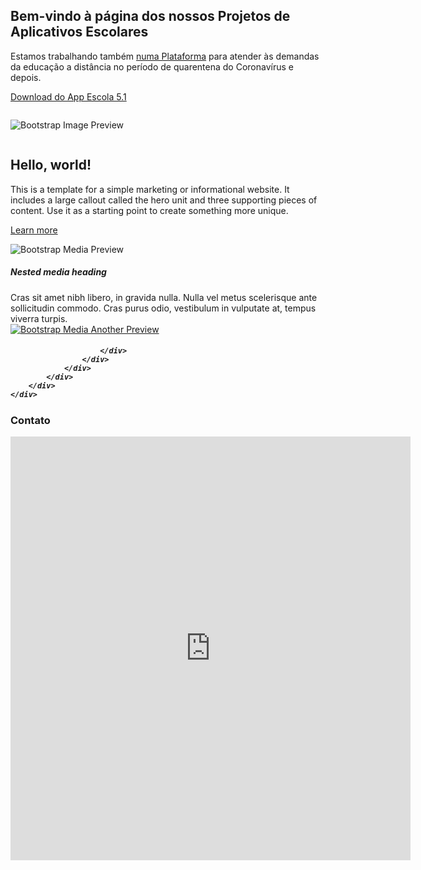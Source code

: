 ## Bem-vindo à página dos nossos Projetos de Aplicativos Escolares

Estamos trabalhando também [numa Plataforma](https://sites.google.com/view/portaldigitalescola/in%C3%ADcio) para atender às demandas da educação a distância no período de quarentena do Coronavírus e depois.

<div class="container-fluid">
	<div class="row">
		<div class="col-md-12">
			 <a href="https://sourceforge.net/projects/appescola/" class="btn btn-primary btn-md active" type="button">Download do App Escola 5.1</a>
		</div>
	</div>
</div>

<marquee></marquee>

<div class="container-fluid">
	<div class="row">
		<div class="col-md-12">
			<img alt="Bootstrap Image Preview" src="https://1.bp.blogspot.com/-B08biINqybI/XppQW9eRk-I/AAAAAAAACNY/IKSCH-zhZZcoxh9Qh0_wgcIP1JqjFjEOACLcBGAsYHQ/s200/icone.png" class="rounded-circle" />
		</div>
	</div>
</div>

<marquee></marquee>

<div class="container-fluid">
	<div class="row">
		<div class="col-md-12">
			<div class="jumbotron card card-block">
				<h2>
					Hello, world!
				</h2>
				<p>
					This is a template for a simple marketing or informational website. It includes a large callout called the hero unit and three supporting pieces of content. Use it as a starting point to create something more unique.
				</p>
				<p>
					<a class="btn btn-primary btn-large" href="#">Learn more</a>
				</p>
			</div>
		</div>
	</div>
</div>

<div class="container-fluid">
	<div class="row">
		<div class="col-md-12">
			<div class="media">
				<img class="mr-3" alt="Bootstrap Media Preview" src="https://www.layoutit.com/img/sports-q-c-64-64-8.jpg" />
				<div class="media-body">
					<h5 class="mt-0">
						Nested media heading
					</h5> Cras sit amet nibh libero, in gravida nulla. Nulla vel metus scelerisque ante sollicitudin commodo. Cras purus odio, vestibulum in vulputate at, tempus viverra turpis.
					<div class="media mt-3">
						 <a class="pr-3" href="#"><img alt="Bootstrap Media Another Preview" src="https://www.layoutit.com/img/sports-q-c-64-64-2.jpg" /></a>
						<div class="media-body">
							<h5 class="mt-0">
								
						</div>
					</div>
				</div>
			</div>
		</div>
	</div>
</div>

### Contato

<iframe src="https://docs.google.com/forms/d/e/1FAIpQLSeLcGavLDzmwaKfxSo_7kTtzEHm9T3p4E-GMwOIMLzGJT-gCw/viewform?embedded=true" width="640" height="678" frameborder="0" marginheight="0" marginwidth="0">Carregando…</iframe>

